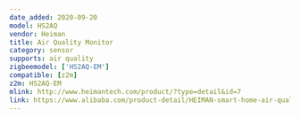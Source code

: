```yaml
---
date_added: 2020-09-20
model: HS2AQ
vendor: Heiman
title: Air Quality Monitor
category: sensor
supports: air quality
zigbeemodel: ['HS2AQ-EM']
compatible: [z2m]
z2m: HS2AQ-EM
mlink: http://www.heimantech.com/product/?type=detail&id=7
link: https://www.alibaba.com/product-detail/HEIMAN-smart-home-air-quality-monitor_60800280227.html
---
```

